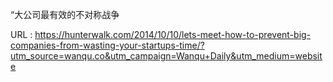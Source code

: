 “大公司最有效的不对称战争 
   
  URL : https://hunterwalk.com/2014/10/10/lets-meet-how-to-prevent-big-companies-from-wasting-your-startups-time/?utm_source=wanqu.co&utm_campaign=Wanqu+Daily&utm_medium=website